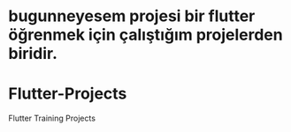 # bugunneyesem projesi bir flutter öğrenmek için çalıştığım projelerden biridir.
# Flutter-Projects
Flutter Training Projects
 
